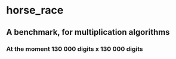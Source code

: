 # horse_race
## A benchmark, for multiplication algorithms
### At the moment 130 000 digits x 130 000 digits
